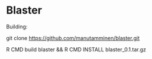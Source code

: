 # Blaster

Building:

git clone https://github.com/manutamminen/blaster.git

R CMD build blaster && R CMD INSTALL blaster_0.1.tar.gz
